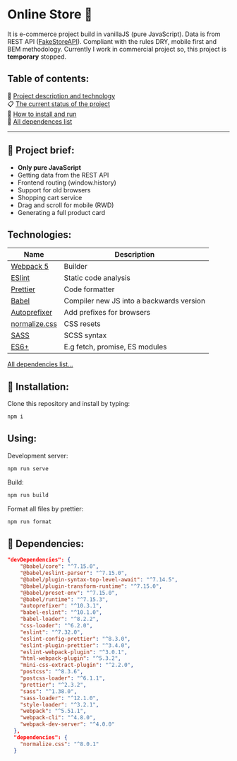 # Online Store 🛒
It is e-commerce project build in vanillaJS (pure JavaScript). Data is from REST API ([FakeStoreAPI](https://fakestoreapi.com)). Compliant with the rules DRY, mobile first and BEM methodology. Currently I work in commercial project so, this project is **temporary** stopped.

## Table of contents:
📝  [Project description and technology](#-project-brief)  
📋  [The current status of the project](https://github.com/sebast4an/online-store-vanillaJS/projects/1)  
💾  [How to install and run](#-installation)  
📁  [All dependences list](#-installation)  

***

## 📝 Project brief:
- **Only pure JavaScript**
- Getting data from the REST API
- Frontend routing (window.history)
- Support for old browsers
- Shopping cart service
- Drag and scroll for mobile (RWD)
- Generating a full product card

## Technologies:
| Name | Description |
|---|---|
| [Webpack 5](https://webpack.js.org/) | Builder |
| [ESlint](https://eslint.org/) | Static code analysis |
| [Prettier](https://prettier.io/) | Code formatter |
| [Babel](https://babeljs.io/) | Compiler new JS into a backwards version  |
| [Autoprefixer](https://github.com/postcss/autoprefixer) | Add prefixes for browsers
| [normalize.css](https://github.com/necolas/normalize.css) | CSS resets |
| [SASS](https://github.com/sass/dart-sass) | SCSS syntax |
| [ES6+](https://262.ecma-international.org/6.0/) |  E.g fetch, promise, ES modules |

[All dependencies list...](https://github.com/sebast4an/online-store-vanillaJS#-dependencies)

## 💾 Installation:
Clone this repository and install by typing:
``` bash
npm i
```

## Using:

Development server:
``` bash
npm run serve
```

Build:
``` bash
npm run build
```

Format all files by prettier:
``` bash
npm run format
```


## 📁 Dependencies:

``` json
"devDependencies": {
    "@babel/core": "^7.15.0",
    "@babel/eslint-parser": "^7.15.0",
    "@babel/plugin-syntax-top-level-await": "^7.14.5",
    "@babel/plugin-transform-runtime": "^7.15.0",
    "@babel/preset-env": "^7.15.0",
    "@babel/runtime": "^7.15.3",
    "autoprefixer": "^10.3.1",
    "babel-eslint": "^10.1.0",
    "babel-loader": "^8.2.2",
    "css-loader": "^6.2.0",
    "eslint": "^7.32.0",
    "eslint-config-prettier": "^8.3.0",
    "eslint-plugin-prettier": "^3.4.0",
    "eslint-webpack-plugin": "^3.0.1",
    "html-webpack-plugin": "^5.3.2",
    "mini-css-extract-plugin": "^2.2.0",
    "postcss": "^8.3.6",
    "postcss-loader": "^6.1.1",
    "prettier": "^2.3.2",
    "sass": "^1.38.0",
    "sass-loader": "^12.1.0",
    "style-loader": "^3.2.1",
    "webpack": "^5.51.1",
    "webpack-cli": "^4.8.0",
    "webpack-dev-server": "^4.0.0"
  },
  "dependencies": {
    "normalize.css": "^8.0.1"
  }
```
